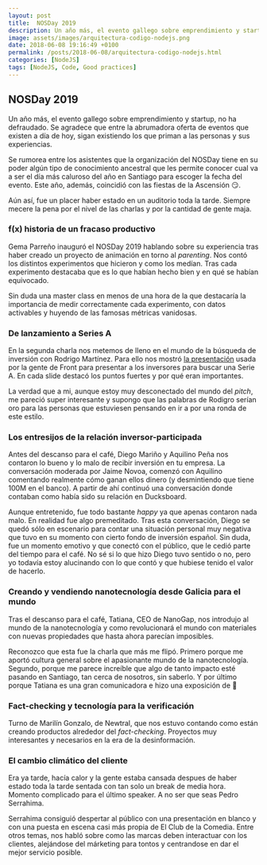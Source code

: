 ```yaml
---
layout: post
title:  NOSDay 2019
description: Un año más, el evento gallego sobre emprendimiento y startups, no ha defraudado. Os cuento como se de
image: assets/images/arquitectura-codigo-nodejs.png
date: 2018-06-08 19:16:49 +0100
permalink: /posts/2018-06-08/arquitectura-codigo-nodejs.html
categories: [NodeJS]
tags: [NodeJS, Code, Good practices]
---
```


## NOSDay 2019
Un año más, el evento gallego sobre emprendimiento y startup, no ha defraudado. Se agradece que entre la abrumadora oferta de eventos que existen a día de hoy, sigan existiendo los que priman a las personas y sus experiencias.

Se rumorea entre los asistentes que la organización del NOSDay tiene en su poder algún tipo de conocimiento ancestral que les permite conocer cual va a ser el día más caluroso del año en Santiago para escoger la fecha del evento. Este año, además, coincidió con las fiestas de la Ascensión 😏.

Aún así, fue un placer haber estado en un auditorio toda la tarde. Siempre mecere la pena por el nivel de las charlas y por la cantidad de gente maja.



### f(x) historia de un fracaso productivo
Gema Parreño inauguró el NOSDay 2019 hablando sobre su experiencia tras haber creado un proyecto de animación en torno al _parenting_. Nos contó los distintos experimentos que hicieron y como los medían. Tras cada experimento destacaba que es lo que habían hecho bien y en qué se habían equivocado.

Sin duda una master class en menos de una hora de la que destacaría la importancia de medir correctamente cada experimento, con datos activables y huyendo de las famosas métricas vanidosas.

### De lanzamiento a Series A
En la segunda charla nos metemos de lleno en el mundo de la búsqueda de inversión con Rodrigo Martínez. Para ello nos mostró [la presentación](https://www.slideshare.net/MathildeCollin/front-series-a-deck-64596550) usada por la gente de Front para presentar a los inversores para buscar una Serie A. En cada slide destacó los puntos fuertes y por qué eran importantes.

La verdad que a mi, aunque estoy muy desconectado del mundo del _pitch_, me pareció super interesante y supongo que las palabras de Rodigro serían oro para las personas que estuviesen pensando en ir a por una ronda de este estilo.

### Los entresijos de la relación inversor-participada
Antes del descanso para el café, Diego Mariño y Aquilino Peña nos contaron lo bueno y lo malo de recibir inversión en tu empresa. La conversación moderada por Jaime Novoa, comenzó con Aquilino comentando realmente cómo ganan ellos dinero (y desmintiendo que tiene 100M en el banco). A partir de ahí continuó una conversación donde contaban como había sido su relación en Ducksboard.

Aunque entretenido, fue todo bastante _happy_ ya que apenas contaron nada malo. En realidad fue algo premeditado. Tras esta conversación, Diego se quedó sólo en escenario para contar una situación personal muy negativa que tuvo en su momento con cierto fondo de inversión español. Sin duda, fue un momento emotivo y que conectó con el público, que le cedió parte del tiempo para el café. No sé si lo que hizo Diego tuvo sentido o no, pero yo todavía estoy alucinando con lo que contó y que hubiese tenido el valor de hacerlo.

### Creando y vendiendo nanotecnología desde Galicia para el mundo
Tras el descanso para el café, Tatiana, CEO de NanoGap, nos introdujo al mundo de la nanotecnología y como revolucionará el mundo con materiales con nuevas propiedades que hasta ahora parecían imposibles.

Reconozco que esta fue la charla que más me flipó. Primero porque me aportó cultura general sobre el apasionante mundo de la nanotecnología. Segundo, porque me parece increíble que algo de tanto impacto esté pasando en Santiago, tan cerca de nosotros, sin saberlo. Y por último porque Tatiana es una gran comunicadora e hizo una exposición de 💯

### Fact-checking y tecnología para la verificación
Turno de Marilín Gonzalo, de Newtral, que nos estuvo contando como están creando productos alrededor del _fact-checking_. Proyectos muy interesantes y necesarios en la era de la desinformación.

### El cambio climático del cliente
Era ya tarde, hacía calor y la gente estaba cansada despues de haber estado toda la tarde sentada con tan solo un break de media hora. Momento complicado para el último speaker. A no ser que seas Pedro Serrahima.

Serrahima consiguió despertar al público con una presentación en blanco y con una puesta en escena casi más propia de El Club de la Comedia. Entre otros temas, nos habló sobre como las marcas deben interactuar con los clientes, alejándose del márketing para tontos y centrandose en dar el mejor servicio posible.
